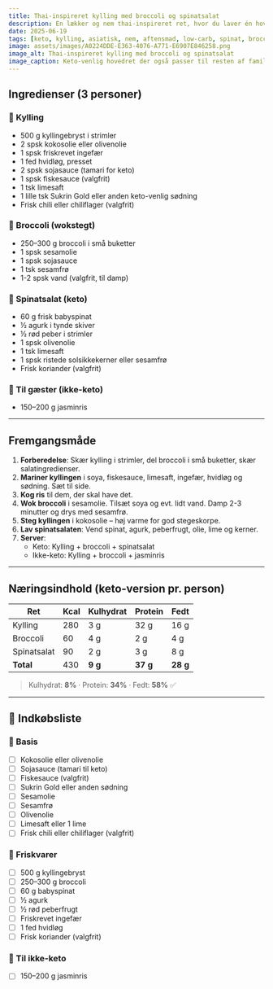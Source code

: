 ```yaml
---
title: Thai-inspireret kylling med broccoli og spinatsalat
description: En lækker og nem thai-inspireret ret, hvor du laver én hovedret og justerer tilbehør til både keto og ikke-keto. Perfekt til familie med forskellige behov.
date: 2025-06-19
tags: [keto, kylling, asiatisk, nem, aftensmad, low-carb, spinat, broccoli, familievenlig]
image: assets/images/A0224DDE-E363-4076-A771-E6907E846258.png
image_alt: Thai-inspireret kylling med broccoli og spinatsalat
image_caption: Keto-venlig hovedret der også passer til resten af familien
---
```



## Ingredienser (3 personer)

### 🐔 Kylling
- 500 g kyllingebryst i strimler  
- 2 spsk kokosolie eller olivenolie  
- 1 spsk friskrevet ingefær  
- 1 fed hvidløg, presset  
- 2 spsk sojasauce (tamari for keto)  
- 1 spsk fiskesauce (valgfrit)  
- 1 tsk limesaft  
- 1 lille tsk Sukrin Gold eller anden keto-venlig sødning  
- Frisk chili eller chiliflager (valgfrit)

### 🥦 Broccoli (wokstegt)
- 250–300 g broccoli i små buketter  
- 1 spsk sesamolie  
- 1 spsk sojasauce  
- 1 tsk sesamfrø  
- 1-2 spsk vand (valgfrit, til damp)

### 🥗 Spinatsalat (keto)
- 60 g frisk babyspinat  
- ½ agurk i tynde skiver  
- ½ rød peber i strimler  
- 1 spsk olivenolie  
- 1 tsk limesaft  
- 1 spsk ristede solsikkekerner eller sesamfrø  
- Frisk koriander (valgfrit)

### 🍚 Til gæster (ikke-keto)
- 150–200 g jasminris

---

## Fremgangsmåde

1. **Forberedelse**: Skær kylling i strimler, del broccoli i små buketter, skær salatingredienser.
2. **Mariner kyllingen** i soya, fiskesauce, limesaft, ingefær, hvidløg og sødning. Sæt til side.
3. **Kog ris** til dem, der skal have det.
4. **Wok broccoli** i sesamolie. Tilsæt soya og evt. lidt vand. Damp 2-3 minutter og drys med sesamfrø.
5. **Steg kyllingen** i kokosolie – høj varme for god stegeskorpe.
6. **Lav spinatsalaten**: Vend spinat, agurk, peberfrugt, olie, lime og kerner.
7. **Server**:
   - Keto: Kylling + broccoli + spinatsalat  
   - Ikke-keto: Kylling + broccoli + jasminris

---

## Næringsindhold (keto-version pr. person)

| Ret           | Kcal | Kulhydrat | Protein | Fedt  |
|---------------|------|-----------|---------|-------|
| Kylling       | 280  | 3 g       | 32 g    | 16 g  |
| Broccoli      | 60   | 4 g       | 2 g     | 4 g   |
| Spinatsalat   | 90   | 2 g       | 3 g     | 8 g   |
| **Total**     | 430  | **9 g**   | **37 g**| **28 g** |

> Kulhydrat: **8%** · Protein: **34%** · Fedt: **58%** ✅

---

## 🛒 Indkøbsliste

### 🧂 Basis
- [ ] Kokosolie eller olivenolie  
- [ ] Sojasauce (tamari til keto)  
- [ ] Fiskesauce (valgfrit)  
- [ ] Sukrin Gold eller anden sødning  
- [ ] Sesamolie  
- [ ] Sesamfrø  
- [ ] Olivenolie  
- [ ] Limesaft eller 1 lime  
- [ ] Frisk chili eller chiliflager (valgfrit)

### 🥬 Friskvarer
- [ ] 500 g kyllingebryst  
- [ ] 250–300 g broccoli  
- [ ] 60 g babyspinat  
- [ ] ½ agurk  
- [ ] ½ rød peberfrugt  
- [ ] Friskrevet ingefær  
- [ ] 1 fed hvidløg  
- [ ] Frisk koriander (valgfrit)

### 🍚 Til ikke-keto
- [ ] 150–200 g jasminris
